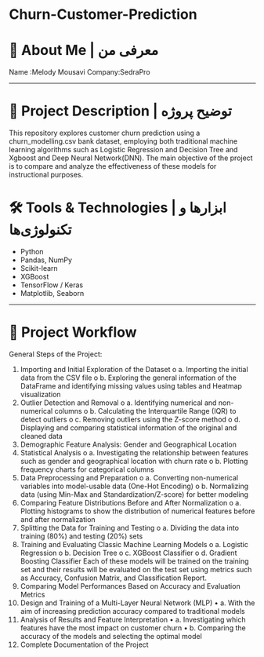 # Churn-Customer-Prediction
# 👤 About Me | معرفی من

Name :Melody Mousavi 
Company:SedraPro

---

# 📁 Project Description | توضیح پروژه

This  repository explores customer churn prediction using a churn_modelling.csv bank dataset, employing both traditional machine learning algorithms such as Logistic Regression and Decision Tree and Xgboost and Deep Neural Network(DNN). The main objective of the project is to compare and analyze the effectiveness of these models for instructional purposes.

# 🛠️ Tools & Technologies | ابزارها و تکنولوژی‌ها

- Python
- Pandas, NumPy
- Scikit-learn
- XGBoost
- TensorFlow / Keras
- Matplotlib, Seaborn

---

# 🚩 Project Workflow

General Steps of the Project:
1.	Importing and Initial Exploration of the Dataset
o	a. Importing the initial data from the CSV file
o	b. Exploring the general information of the DataFrame and identifying missing values using tables and Heatmap visualization
2.	Outlier Detection and Removal
o	a. Identifying numerical and non-numerical columns
o	b. Calculating the Interquartile Range (IQR) to detect outliers
o	c. Removing outliers using the Z-score method
o	d. Displaying and comparing statistical information of the original and cleaned data
3.	Demographic Feature Analysis: Gender and Geographical Location
4.	Statistical Analysis
o	a. Investigating the relationship between features such as gender and geographical location with churn rate
o	b. Plotting frequency charts for categorical columns
5.	Data Preprocessing and Preparation
o	a. Converting non-numerical variables into model-usable data (One-Hot Encoding)
o	b. Normalizing data (using Min-Max and Standardization/Z-score) for better modeling
6.	Comparing Feature Distributions Before and After Normalization
o	a. Plotting histograms to show the distribution of numerical features before and after normalization
7.	Splitting the Data for Training and Testing
o	a. Dividing the data into training (80%) and testing (20%) sets
8.	Training and Evaluating Classic Machine Learning Models
o	a. Logistic Regression
o	b. Decision Tree
o	c. XGBoost Classifier
o	d. Gradient Boosting Classifier
Each of these models will be trained on the training set and their results will be evaluated on the test set using metrics such as Accuracy, Confusion Matrix, and Classification Report.
9.	Comparing Model Performances Based on Accuracy and Evaluation Metrics
10.	Design and Training of a Multi-Layer Neural Network (MLP)
•	a. With the aim of increasing prediction accuracy compared to traditional models
11.	Analysis of Results and Feature Interpretation
•	a. Investigating which features have the most impact on customer churn
•	b. Comparing the accuracy of the models and selecting the optimal model
12.	Complete Documentation of the Project


